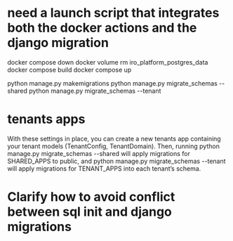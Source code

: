 # need a launch script that integrates both the docker actions and the django migration
docker compose down
docker volume rm iro_platform_postgres_data
docker compose build
docker compose up


python manage.py makemigrations
python manage.py migrate_schemas --shared
python manage.py migrate_schemas --tenant


# tenants apps
With these settings in place, you can create a new tenants app containing your tenant models (TenantConfig, TenantDomain). Then, running python manage.py migrate_schemas --shared will apply migrations for SHARED_APPS to public, and python manage.py migrate_schemas --tenant will apply migrations for TENANT_APPS into each tenant’s schema.

# Clarify how to avoid conflict between sql init and django migrations



